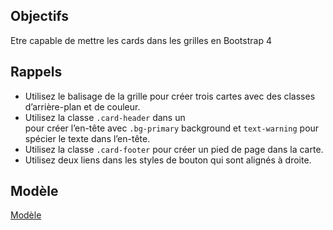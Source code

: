 ## Objectifs
Etre capable de mettre les cards dans les grilles en Bootstrap 4

## Rappels
* Utilisez le balisage de la grille pour créer trois cartes avec des classes d’arrière-plan et de couleur.
* Utilisez la classe ``.card-header`` dans un <div> pour créer l’en-tête avec ``.bg-primary`` background et ``text-warning`` pour spécier le texte dans l’en-tête.
* Utilisez la classe ``.card-footer`` pour créer un pied de page dans la carte.
* Utilisez deux liens dans les styles de bouton qui sont alignés à droite.

## Modèle

[Modèle](https://github.com/imanegannaoui/Sprint_3/blob/main/03_Bootstrap/Workshop%203/card.png)
